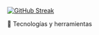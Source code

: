 
[![GitHub Streak](https://streak-stats.demolab.com?user=rafaelrc2001&theme=tokyonight&short_numbers=true&hide_current_streak=true&hide_longest_streak=true)](https://git.io/streak-stats)



🚀 Tecnologías y herramientas


